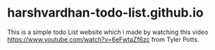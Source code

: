 # harshvardhan-todo-list.github.io

This is a simple todo List website which i made by watching this video https://www.youtube.com/watch?v=6eFwtaZf6zc from Tyler Potts.
